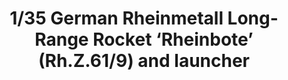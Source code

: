 ---
layout: product
title: "1/35 German Rheinmetall Long-Range Rocket ‘Rheinbote’ (Rh.Z.61/9) and launcher"
price: "TBA" 
desc: "Maketa"
img_path: "/assets/img/BRNC35048.webp"
brand: "Bronco"
available: false
special_offer: false
new: false
soon: false
cat: "010000"
subcat: "015800"
subsubcat: "0N/A"
sifra: "BRNC35048"
popular: false
---